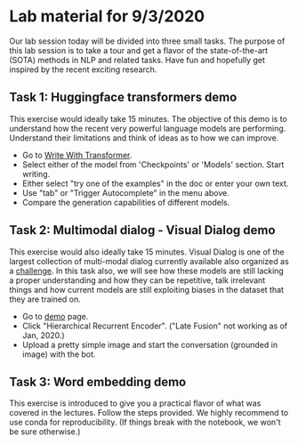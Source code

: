 # Lab material for 9/3/2020

Our lab session today will be divided into three small tasks. The purpose of this lab session is to take a tour and get a flavor of the state-of-the-art (SOTA) methods in NLP and related tasks. 
Have fun and hopefully get inspired by the recent exciting research.

## Task 1: Huggingface transformers demo

This exercise would ideally take 15 minutes. The objective of this demo is to understand how the recent very powerful language models are performing. Understand their limitations and think of ideas as to how we can improve.

- Go to [Write With Transformer](https://transformer.huggingface.co/).
- Select either of the model from 'Checkpoints' or 'Models' section. Start writing.
- Either select "try one of the examples" in the doc or enter your own text.
- Use "tab" or "Trigger Autocomplete" in the menu above.
- Compare the generation capabilities of different models.


## Task 2: Multimodal dialog - Visual Dialog demo

This exercise would also ideally take 15 minutes. Visual Dialog is one of the largest collection of multi-modal dialog currently available also organized as a [challenge](https://visualdialog.org/challenge/2019). In this task also, we will see how these models are still lacking a proper understanding and how they can be repetitive, talk irrelevant things and how current models are still exploiting biases in the dataset that they are trained on. 

- Go to [demo](http://demo.visualdialog.org/) page. 
- Click "Hierarchical Recurrent Encoder". ("Late Fusion" not working as of Jan, 2020.) 
- Upload a pretty simple image and start the conversation (grounded in image) with the bot.


## Task 3: Word embedding demo

This exercise is introduced to give you a practical flavor of what was covered in the lectures. Follow the steps provided.
We highly recommend to use conda for reproducibility. (If things break with the notebook, we won't be sure otherwise.) 

